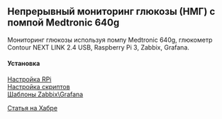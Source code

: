 ## Непрерывный мониторинг глюкозы (НМГ) с помпой Medtronic 640g
Мониторинг глюкозы используя помпу Medtronic 640g, глюкометр Contour NEXT LINK 2.4 USB, Raspberry Pi 3, Zabbix, Grafana.

#### Установка
 [Настройка RPi](./doc/install_rpi.md)  
 [Настройка скриптов](./scripts/readme.md)  
 [Шаблоны Zabbix\Grafana](./zabbix/readme.md)  
 
 [Статья на Хабре](https://habr.com/ru/post/465281/)
 
